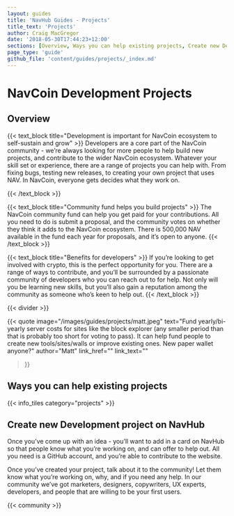 ```yaml
---
layout: guides
title: 'NavHub Guides - Projects'
title_text: 'Projects'
author: Craig MacGregor
date: '2018-05-30T17:44:23+12:00'
sections: [Overview, Ways you can help existing projects, Create new Development project on NavHub]
page_type: 'guide'
github_file: 'content/guides/projects/_index.md'
---
```


# NavCoin Development Projects

## Overview

{{< text_block
  title="Development is important for NavCoin ecosystem to self-sustain and grow" >}}
  Developers are a core part of the NavCoin community - we’re always looking for more people to help build new projects, and contribute to the wider NavCoin ecosystem.
  Whatever your skill set or experience, there are a range of projects you can help with. From fixing bugs, testing new releases, to creating your own project that uses NAV. In NavCoin, everyone gets decides what they work on.

{{< /text_block >}}

{{< text_block
  title="Community fund helps you build projects" >}}
  The NavCoin community fund can help you get paid for your contributions. All you need to do is submit a proposal, and the community votes on whether they think it adds to the NavCoin ecosystem. There is 500,000 NAV available in the fund each year for proposals, and it’s open to anyone.
{{< /text_block >}}

{{< text_block
  title="Benefits for developers" >}}
If you’re looking to get involved with crypto, this is the perfect opportunity for you. There are a range of ways to contribute, and you’ll be surrounded by a passionate community of developers who you can reach out to for help. Not only will you be learning new skills, but you’ll also gain a reputation among the community as someone who’s keen to help out.
{{< /text_block >}}

{{< divider >}}

{{< quote
  image="/images/guides/projects/matt.jpeg"
  text="Fund yearly/bi-yearly server costs for sites like the block explorer (any smaller period than that is probably too short for voting to pass). It can help fund people to create new tools/sites/walls or improve existing ones. New paper wallet anyone?"
  author="Matt"
  link_href=""
  link_text=""
>}}

## Ways you can help existing projects

{{< info_tiles category="projects" >}}

## Create new Development project on NavHub

Once you’ve come up with an idea - you’ll want to add in a card on NavHub so that people know what you’re working on, and can offer to help out. All you need is a GitHub account, and you’re able to contribute to the website.

Once you’ve created your project, talk about it to the community! Let them know what you’re working on, why, and if you need any help. In our community we’ve got marketers, designers, copywriters, UX experts, developers, and people that are willing to be your first users.

{{< community >}}
